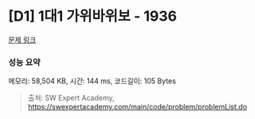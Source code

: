# [D1] 1대1 가위바위보 - 1936 

[문제 링크](https://swexpertacademy.com/main/code/problem/problemDetail.do?contestProbId=AV5PjKXKALcDFAUq) 

### 성능 요약

메모리: 58,504 KB, 시간: 144 ms, 코드길이: 105 Bytes



> 출처: SW Expert Academy, https://swexpertacademy.com/main/code/problem/problemList.do